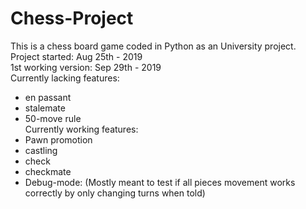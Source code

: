 # Chess-Project  
This is a chess board game coded in Python as an University project.  
Project started:     Aug 25th - 2019  
1st working version: Sep 29th - 2019  
Currently lacking features:  
* en passant   
* stalemate  
* 50-move rule  
Currently working features:   
* Pawn promotion
* castling
* check
* checkmate
* Debug-mode: (Mostly meant to test if all pieces movement works correctly by only changing turns when told)  
                            
